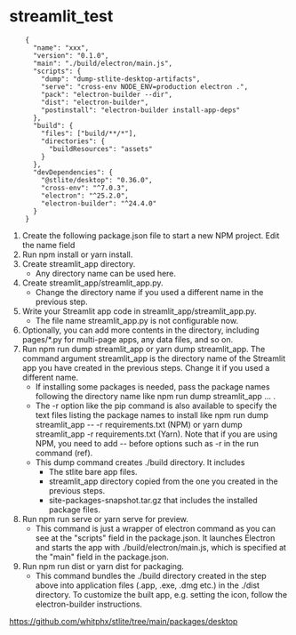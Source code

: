 # streamlit_test

        {
          "name": "xxx",
          "version": "0.1.0",
          "main": "./build/electron/main.js",
          "scripts": {
            "dump": "dump-stlite-desktop-artifacts",
            "serve": "cross-env NODE_ENV=production electron .",
            "pack": "electron-builder --dir",
            "dist": "electron-builder",
            "postinstall": "electron-builder install-app-deps"
          },
          "build": {
            "files": ["build/**/*"],
            "directories": {
              "buildResources": "assets"
            }
          },
          "devDependencies": {
            "@stlite/desktop": "0.36.0",
            "cross-env": "^7.0.3",
            "electron": "^25.2.0",
            "electron-builder": "^24.4.0"
          }
        }

1. Create the following package.json file to start a new NPM project. Edit the name field
2. Run npm install or yarn install.
3. Create streamlit_app directory.
    * Any directory name can be used here.
4. Create streamlit_app/streamlit_app.py.
    * Change the directory name if you used a different name in the previous step.
5. Write your Streamlit app code in streamlit_app/streamlit_app.py.
    * The file name streamlit_app.py is not configurable now.
6. Optionally, you can add more contents in the directory, including pages/*.py for multi-page apps, any data files, and so on.
7. Run npm run dump streamlit_app or yarn dump streamlit_app. The command argument streamlit_app is the directory name of the Streamlit app you have created in the previous steps. Change it if you used a different name.
    * If installing some packages is needed, pass the package names following the directory name like npm run dump streamlit_app <PackageName1> ... <PackageNameN>.
    * The -r option like the pip command is also available to specify the text files listing the package names to install like npm run dump streamlit_app -- -r requirements.txt (NPM) or yarn dump streamlit_app -r requirements.txt (Yarn). Note that if you are using NPM, you need to add -- before options such as -r in the run command (ref).
    * This dump command creates ./build directory. It includes
      * The stlite bare app files.
      * streamlit_app directory copied from the one you created in the previous steps.
      * site-packages-snapshot.tar.gz that includes the installed package files.
8. Run npm run serve or yarn serve for preview.
    * This command is just a wrapper of electron command as you can see at the "scripts" field in the package.json. It launches Electron and starts the app with ./build/electron/main.js, which is specified at the "main" field in the package.json.
9. Run npm run dist or yarn dist for packaging.
    * This command bundles the ./build directory created in the step above into application files (.app, .exe, .dmg etc.) in the ./dist directory. To customize the built app, e.g. setting the icon, follow the electron-builder instructions.


https://github.com/whitphx/stlite/tree/main/packages/desktop
